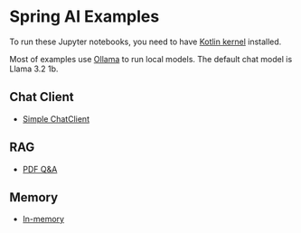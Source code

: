 # Spring AI Examples

To run these Jupyter notebooks, you need to have [Kotlin kernel](https://github.com/Kotlin/kotlin-jupyter) installed.

Most of examples use [Ollama](https://ollama.com/) to run local models. The default chat model is Llama 3.2 1b.

## Chat Client

* [Simple ChatClient](./chat-client/simple-chat-client.ipynb)

## RAG

* [PDF Q&A](./rag/pdf-rag.ipynb)

## Memory

* [In-memory](./memory/in-memory.ipynb)